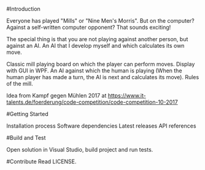 #Introduction

Everyone has  played "Mills" or "Nine Men's Morris". But on the computer? Against a self-written computer opponent? That sounds exciting!

The special thing is that you are not playing against another person, but against an AI. An AI that I develop myself and which calculates its own move.

Classic mill playing board on which the player can perform moves.
Display with GUI in WPF.
An AI against which the human is playing (When the human player has made a turn, the AI is next and calculates its move).
Rules of the mill.

Idea from Kampf gegen Mühlen 2017 at https://www.it-talents.de/foerderung/code-competition/code-competition-10-2017

#Getting Started

Installation process
Software dependencies
Latest releases
API references

#Build and Test

Open solution in Visual Studio, build project and run tests.

#Contribute
Read LICENSE.
